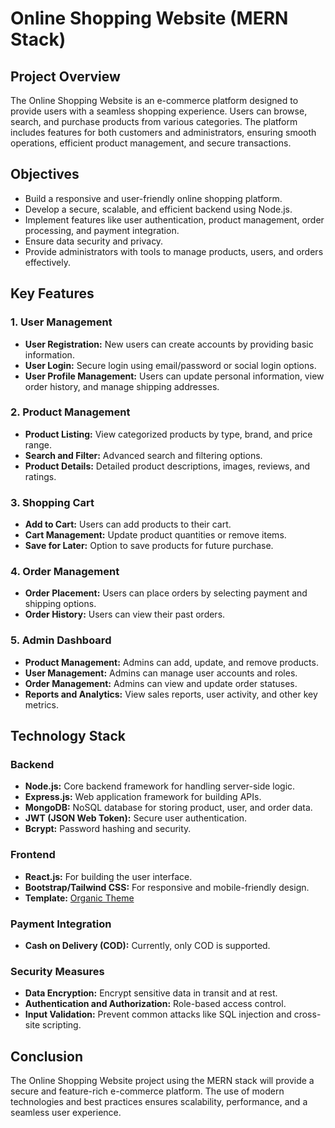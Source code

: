# Online Shopping Website (MERN Stack)

## Project Overview
The Online Shopping Website is an e-commerce platform designed to provide users with a seamless shopping experience. Users can browse, search, and purchase products from various categories. The platform includes features for both customers and administrators, ensuring smooth operations, efficient product management, and secure transactions.

## Objectives
- Build a responsive and user-friendly online shopping platform.
- Develop a secure, scalable, and efficient backend using Node.js.
- Implement features like user authentication, product management, order processing, and payment integration.
- Ensure data security and privacy.
- Provide administrators with tools to manage products, users, and orders effectively.

## Key Features
### 1. User Management
- **User Registration:** New users can create accounts by providing basic information.
- **User Login:** Secure login using email/password or social login options.
- **User Profile Management:** Users can update personal information, view order history, and manage shipping addresses.

### 2. Product Management
- **Product Listing:** View categorized products by type, brand, and price range.
- **Search and Filter:** Advanced search and filtering options.
- **Product Details:** Detailed product descriptions, images, reviews, and ratings.

### 3. Shopping Cart
- **Add to Cart:** Users can add products to their cart.
- **Cart Management:** Update product quantities or remove items.
- **Save for Later:** Option to save products for future purchase.

### 4. Order Management
- **Order Placement:** Users can place orders by selecting payment and shipping options.
- **Order History:** Users can view their past orders.

### 5. Admin Dashboard
- **Product Management:** Admins can add, update, and remove products.
- **User Management:** Admins can manage user accounts and roles.
- **Order Management:** Admins can view and update order statuses.
- **Reports and Analytics:** View sales reports, user activity, and other key metrics.

## Technology Stack
### Backend
- **Node.js:** Core backend framework for handling server-side logic.
- **Express.js:** Web application framework for building APIs.
- **MongoDB:** NoSQL database for storing product, user, and order data.
- **JWT (JSON Web Token):** Secure user authentication.
- **Bcrypt:** Password hashing and security.

### Frontend
- **React.js:** For building the user interface.
- **Bootstrap/Tailwind CSS:** For responsive and mobile-friendly design.
- **Template:** [Organic Theme](https://themewagon.com/themes/organic/)

### Payment Integration
- **Cash on Delivery (COD):** Currently, only COD is supported.

### Security Measures
- **Data Encryption:** Encrypt sensitive data in transit and at rest.
- **Authentication and Authorization:** Role-based access control.
- **Input Validation:** Prevent common attacks like SQL injection and cross-site scripting.

## Conclusion
The Online Shopping Website project using the MERN stack will provide a secure and feature-rich e-commerce platform. The use of modern technologies and best practices ensures scalability, performance, and a seamless user experience.
